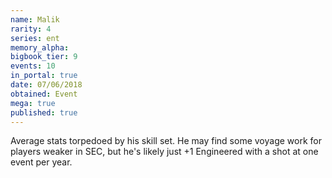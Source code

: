 ```yaml
---
name: Malik
rarity: 4
series: ent
memory_alpha:
bigbook_tier: 9
events: 10
in_portal: true
date: 07/06/2018
obtained: Event
mega: true
published: true
---
```


Average stats torpedoed by his skill set. He may find some voyage work for players weaker in SEC, but he's likely just +1 Engineered with a shot at one event per year.
